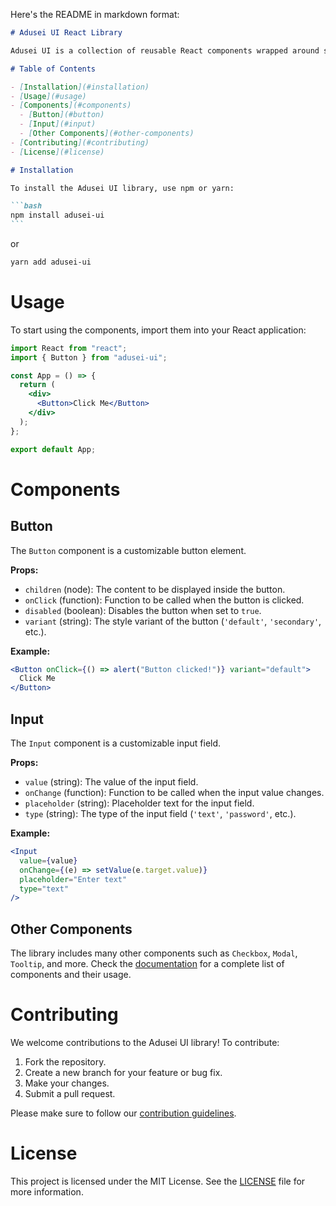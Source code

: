 Here's the README in markdown format:

````markdown
# Adusei UI React Library

Adusei UI is a collection of reusable React components wrapped around shadcn, designed to help you build modern and accessible user interfaces with ease.

# Table of Contents

- [Installation](#installation)
- [Usage](#usage)
- [Components](#components)
  - [Button](#button)
  - [Input](#input)
  - [Other Components](#other-components)
- [Contributing](#contributing)
- [License](#license)

# Installation

To install the Adusei UI library, use npm or yarn:

```bash
npm install adusei-ui
```
````

or

```bash
yarn add adusei-ui
```

# Usage

To start using the components, import them into your React application:

```jsx
import React from "react";
import { Button } from "adusei-ui";

const App = () => {
  return (
    <div>
      <Button>Click Me</Button>
    </div>
  );
};

export default App;
```

# Components

## Button

The `Button` component is a customizable button element.

**Props:**

- `children` (node): The content to be displayed inside the button.
- `onClick` (function): Function to be called when the button is clicked.
- `disabled` (boolean): Disables the button when set to `true`.
- `variant` (string): The style variant of the button (`'default'`, `'secondary'`, etc.).

**Example:**

```jsx
<Button onClick={() => alert("Button clicked!")} variant="default">
  Click Me
</Button>
```

## Input

The `Input` component is a customizable input field.

**Props:**

- `value` (string): The value of the input field.
- `onChange` (function): Function to be called when the input value changes.
- `placeholder` (string): Placeholder text for the input field.
- `type` (string): The type of the input field (`'text'`, `'password'`, etc.).

**Example:**

```jsx
<Input
  value={value}
  onChange={(e) => setValue(e.target.value)}
  placeholder="Enter text"
  type="text"
/>
```

## Other Components

The library includes many other components such as `Checkbox`, `Modal`, `Tooltip`, and more. Check the [documentation](#) for a complete list of components and their usage.

# Contributing

We welcome contributions to the Adusei UI library! To contribute:

1. Fork the repository.
2. Create a new branch for your feature or bug fix.
3. Make your changes.
4. Submit a pull request.

Please make sure to follow our [contribution guidelines](CONTRIBUTING.md).

# License

This project is licensed under the MIT License. See the [LICENSE](LICENSE) file for more information.

```


```
